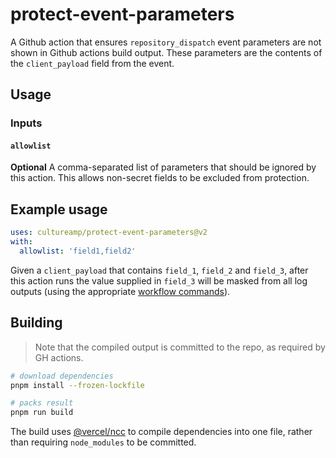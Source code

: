 # protect-event-parameters

A Github action that ensures `repository_dispatch` event parameters are not shown in Github actions build output. These
parameters are the contents of the `client_payload` field from the event.

## Usage

### Inputs

#### `allowlist`

**Optional** A comma-separated list of parameters that should be ignored by this action.
This allows non-secret fields to be excluded from protection.

## Example usage

```yaml
uses: cultureamp/protect-event-parameters@v2
with:
  allowlist: 'field1,field2'
```

Given a `client_payload` that contains `field_1`, `field_2` and `field_3`, after this
action runs the value supplied in `field_3` will be masked from all log outputs (using
the appropriate [workflow commands](https://help.github.com/en/actions/reference/workflow-commands-for-github-actions#masking-a-value-in-log)).

## Building

> Note that the compiled output is committed to the repo, as required by GH actions.

```bash
# download dependencies
pnpm install --frozen-lockfile

# packs result
pnpm run build
```

The build uses [@vercel/ncc](https://github.com/vercel/ncc) to compile dependencies into one file, rather than requiring `node_modules` to be committed.
